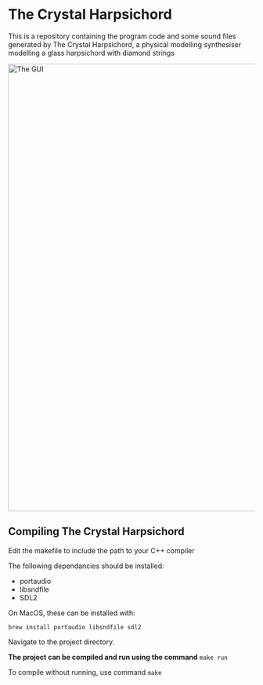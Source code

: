 # The Crystal Harpsichord

This is a repository containing the program code and some sound files generated by The Crystal Harpsichord, a physical modelling synthesiser modelling a glass harpsichord with diamond strings

<img width="912" alt="The GUI" src="https://github.com/MahonHughes/TheCrystalHarpsichord/assets/34442699/5bf44602-d610-48a3-886d-732a29a39641">

## Compiling The Crystal Harpsichord

Edit the makefile to include the path to your C++ compiler

The following dependancies should be installed:
 - portaudio
 - libsndfile
 - SDL2

On MacOS, these can be installed with:
```
brew install portaudio libsndfile sdl2
```

Navigate to the project directory.

**The project can be compiled and run using the command** `make run`

To compile without running, use command `make`
